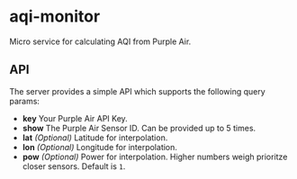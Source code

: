 # aqi-monitor

Micro service for calculating AQI from Purple Air.

## API

The server provides a simple API which supports the following query params:

- **key** Your Purple Air API Key.
- **show** The Purple Air Sensor ID. Can be provided up to 5 times.
- **lat** _(Optional)_ Latitude for interpolation.
- **lon** _(Optional)_ Longitude for interpolation.
- **pow** _(Optional)_ Power for interpolation. Higher numbers weigh prioritze closer sensors. Default is `1`.
